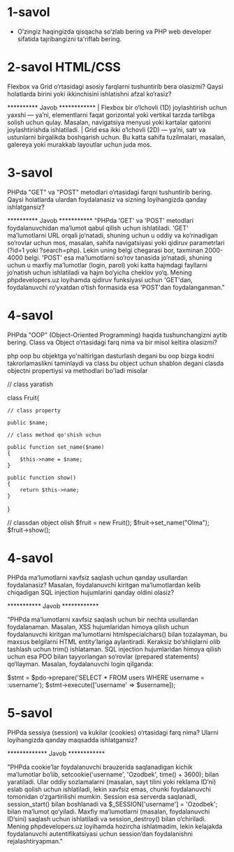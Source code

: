 # 1-savol 
* O‘zingiz haqingizda qisqacha so‘zlab bering va PHP web developer sifatida tajribangizni ta'riflab bering.
# 2-savol HTML/CSS
  Flexbox va Grid o‘rtasidagi asosiy farqlarni tushuntirib bera olasizmi? Qaysi holatlarda birini yoki  ikkinchisini ishlatishni afzal ko‘rasiz?

********** Javob ************
 | Flexbox bir o‘lchovli (1D) joylashtirish uchun yaxshi — ya’ni, elementlarni faqat gorizontal yoki vertikal tarzda tartibga solish uchun qulay. Masalan, navigatsiya menyusi yoki kartalar qatorini joylashtirishda ishlatiladi.
 | Grid esa ikki o‘lchovli (2D) — ya’ni, satr va ustunlarni birgalikda boshqarish uchun. Bu katta sahifa tuzilmalari, masalan, galereya yoki murakkab layoutlar uchun juda mos.  
# 3-savol 
PHPda "GET" va "POST" metodlari o‘rtasidagi farqni tushuntirib bering. Qaysi holatlarda ulardan foydalanasiz va sizning loyihangizda qanday ishlatgansiz?


********** Javob ***********
"PHPda 'GET' va 'POST' metodlari foydalanuvchidan ma’lumot qabul qilish uchun ishlatiladi. 'GET' ma’lumotlarni URL orqali jo‘natadi, shuning uchun u oddiy va ko‘rinadigan so‘rovlar uchun mos, masalan, sahifa navigatsiyasi yoki qidiruv parametrlari (?id=1 yoki ?search=php). Lekin uning belgi chegarasi bor, taxminan 2000-4000 belgi. 'POST' esa ma’lumotlarni so‘rov tanasida jo‘natadi, shuning uchun u maxfiy ma’lumotlar (login, parol) yoki katta hajmdagi fayllarni jo‘natish uchun ishlatiladi va hajm bo‘yicha cheklov yo‘q. Mening phpdevelopers.uz loyihamda qidiruv funksiyasi uchun 'GET'dan, foydalanuvchi ro‘yxatdan o‘tish formasida esa 'POST'dan foydalanganman."



# 4-savol
 PHPda "OOP" (Object-Oriented Programming) haqida tushunchangizni aytib bering. Class va Object o‘rtasidagi farq nima va bir misol keltira olasizmi?

 php oop bu objektga yo'naltirlgan dasturlash degani bu oop bizga kodni takrorlamaslikni taminlaydi va class bu object uchun shablon degani clasda objectni propertiysi va methodlari bo'ladi misolar

 // class yaratish

 class Fruit{

    // class property

    public $name;

    // class method qo'shish uchun

    public function set_name($name)
    {
        $this->name = $name;
    }

    public function show()
    {
        return $this->name;
    }
 }


// classdan object olish
 $fruit = new Fruit();
 $fruit->set_name("Olma");
 $fruit->show();


# 4-savol

 PHPda ma’lumotlarni xavfsiz saqlash uchun qanday usullardan foydalanasiz? Masalan, foydalanuvchi kiritgan ma’lumotlardan kelib chiqadigan SQL injection hujumlarini qanday oldini olasiz?

*********** Javob ************

"PHPda ma’lumotlarni xavfsiz saqlash uchun bir nechta usullardan foydalanaman. Masalan, XSS hujumlaridan himoya qilish uchun foydalanuvchi kiritgan ma’lumotlarni htmlspecialchars() bilan tozalayman, bu maxsus belgilarni HTML entity’lariga aylantiradi. Keraksiz bo‘shliqlarni olib tashlash uchun trim() ishlataman. SQL injection hujumlaridan himoya qilish uchun esa PDO bilan tayyorlangan so‘rovlar (prepared statements) qo‘llayman. Masalan, foydalanuvchi login qilganda:

$stmt = $pdo->prepare('SELECT * FROM users WHERE username = :username');
$stmt->execute(['username' => $username]);


# 5-savol

PHPda sessiya (session) va kukilar (cookies) o‘rtasidagi farq nima? Ularni loyihangizda qanday maqsadda ishlatgansiz?


************* Javob ************

"PHPda cookie’lar foydalanuvchi brauzerida saqlanadigan kichik ma’lumotlar bo‘lib, setcookie('username', 'Ozodbek', time() + 3600); bilan yaratiladi. Ular oddiy sozlamalarni (masalan, sayt tilini yoki reklama ID’ni) eslab qolish uchun ishlatiladi, lekin xavfsiz emas, chunki foydalanuvchi tomonidan o‘zgartirilishi mumkin. Session esa serverda saqlanadi, session_start() bilan boshlanadi va $_SESSION['username'] = 'Ozodbek'; bilan ma’lumot qo‘yiladi. Maxfiy ma’lumotlarni (masalan, foydalanuvchi ID’sini) saqlash uchun ishlatiladi va session_destroy() bilan o‘chiriladi. Mening phpdevelopers.uz loyihamda hozircha ishlatmadim, lekin kelajakda foydalanuvchi autentifikatsiyasi uchun session’dan foydalanishni rejalashtiryapman."



